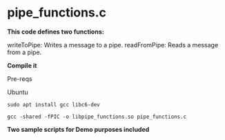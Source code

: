 # pipe_functions.c

**This code defines two functions:**

writeToPipe: Writes a message to a pipe.
readFromPipe: Reads a message from a pipe.


**Compile it**

Pre-reqs

Ubuntu

`sudo apt install gcc libc6-dev`

`gcc -shared -fPIC -o libpipe_functions.so pipe_functions.c`


**Two sample scripts for Demo purposes included**
